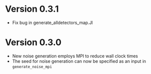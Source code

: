 # Version 0.3.1
- Fix bug in generate_alldetectors_map.Jl

# Version 0.3.0

- New noise generation employs MPI to reduce wall clock times
- The seed for noise generation can now be specified as an input in `generate_noise_mpi`
